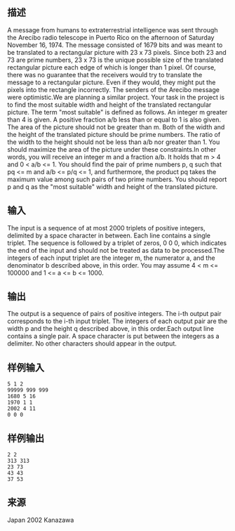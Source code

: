 ## 描述


A message from humans to extraterrestrial intelligence was sent through the Arecibo radio telescope in Puerto Rico on the afternoon of Saturday November 16, 1974. The message consisted of 1679 bits and was meant to be translated to a rectangular picture with 23 x 73 pixels. Since both 23 and 73 are prime numbers, 23 x 73 is the unique possible size of the translated rectangular picture each edge of which is longer than 1 pixel. Of course, there was no guarantee that the receivers would try to translate the message to a rectangular picture. Even if they would, they might put the pixels into the rectangle incorrectly. The senders of the Arecibo message were optimistic.We are planning a similar project. Your task in the project is to find the most suitable width and height of the translated rectangular picture. The term "most suitable" is defined as follows. An integer m greater than 4 is given. A positive fraction a/b less than or equal to 1 is also given. The area of the picture should not be greater than m. Both of the width and the height of the translated picture should be prime numbers. The ratio of the width to the height should not be less than a/b nor greater than 1. You should maximize the area of the picture under these constraints.In other words, you will receive an integer m and a fraction a/b. It holds that m > 4 and 0 < a/b <= 1. You should find the pair of prime numbers p, q such that pq <= m and a/b <= p/q <= 1, and furthermore, the product pq takes the maximum value among such pairs of two prime numbers. You should report p and q as the "most suitable" width and height of the translated picture.

## 输入


The input is a sequence of at most 2000 triplets of positive integers, delimited by a space character in between. Each line contains a single triplet. The sequence is followed by a triplet of zeros, 0 0 0, which indicates the end of the input and should not be treated as data to be processed.The integers of each input triplet are the integer m, the numerator a, and the denominator b described above, in this order. You may assume 4 < m <= 100000 and 1 <= a <= b <= 1000.

## 输出


The output is a sequence of pairs of positive integers. The i-th output pair corresponds to the i-th input triplet. The integers of each output pair are the width p and the height q described above, in this order.Each output line contains a single pair. A space character is put between the integers as a delimiter. No other characters should appear in the output.

## 样例输入


```
5 1 2
99999 999 999
1680 5 16
1970 1 1
2002 4 11
0 0 0
```


## 样例输出


```
2 2
313 313
23 73
43 43
37 53
```


## 来源


Japan 2002 Kanazawa

